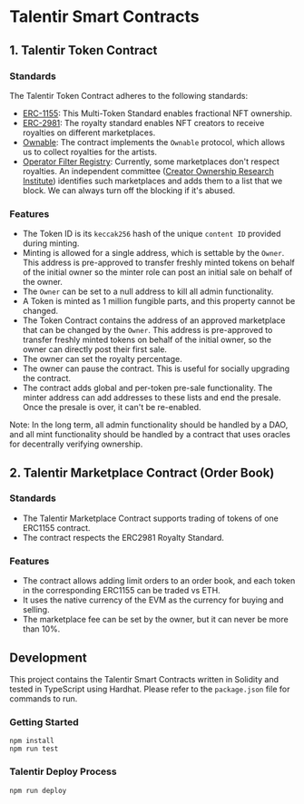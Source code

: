 # Talentir Smart Contracts

## 1. Talentir Token Contract

### Standards

The Talentir Token Contract adheres to the following standards:

- [ERC-1155](https://eips.ethereum.org/EIPS/eip-1155): This Multi-Token Standard enables fractional NFT ownership.
- [ERC-2981](https://eips.ethereum.org/EIPS/eip-2981): The royalty standard enables NFT creators to receive royalties on different marketplaces.
- [Ownable](https://github.com/OpenZeppelin/openzeppelin-contracts/blob/master/contracts/access/Ownable.sol): The contract implements the `Ownable` protocol, which allows us to collect royalties for the artists.
- [Operator Filter Registry](https://github.com/ProjectOpenSea/operator-filter-registry): Currently, some marketplaces don't respect royalties. An independent committee ([Creator Ownership Research Institute](https://corinstitute.co/)) identifies such marketplaces and adds them to a list that we block. We can always turn off the blocking if it's abused.

### Features

- The Token ID is its `keccak256` hash of the unique `content ID` provided during minting.
- Minting is allowed for a single address, which is settable by the `Owner`. This address is pre-approved to transfer freshly minted tokens on behalf of the initial owner so the minter role can post an initial sale on behalf of the owner.
- The `Owner` can be set to a null address to kill all admin functionality.
- A Token is minted as 1 million fungible parts, and this property cannot be changed.
- The Token Contract contains the address of an approved marketplace that can be changed by the `Owner`. This address is pre-approved to transfer freshly minted tokens on behalf of the initial owner, so the owner can directly post their first sale.
- The owner can set the royalty percentage.
- The owner can pause the contract. This is useful for socially upgrading the contract.
- The contract adds global and per-token pre-sale functionality. The minter address can add addresses to these lists and end the presale. Once the presale is over, it can't be re-enabled.

Note: In the long term, all admin functionality should be handled by a DAO, and all mint functionality should be handled by a contract that uses oracles for decentrally verifying ownership.

## 2. Talentir Marketplace Contract (Order Book)

### Standards

- The Talentir Marketplace Contract supports trading of tokens of one ERC1155 contract.
- The contract respects the ERC2981 Royalty Standard.

### Features

- The contract allows adding limit orders to an order book, and each token in the corresponding ERC1155 can be traded vs ETH.
- It uses the native currency of the EVM as the currency for buying and selling.
- The marketplace fee can be set by the owner, but it can never be more than 10%.

## Development

This project contains the Talentir Smart Contracts written in Solidity and tested in TypeScript using Hardhat. Please refer to the `package.json` file for commands to run.

### Getting Started
```shell
npm install
npm run test
```

### Talentir Deploy Process

```shell
npm run deploy
```

